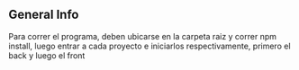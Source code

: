 ## General Info

Para correr el programa, deben ubicarse en la carpeta raiz y correr npm install, luego entrar a cada proyecto e iniciarlos respectivamente, primero el back y luego el front
